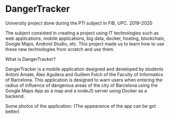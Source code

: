 # DangerTracker
University project done during the PTI subject in FIB, UPC. 2019-2020

The subject consisted in creating a project using IT technologies such as web applications, mobile applications, big data, docker, hosting, blockchain, Google Maps, Android Studio, etc. This project made us to learn how to use these new technologies from scratch and use them.

What is DangerTracker? 

DangerTracker is a mobile application designed and developed by students Antoni Amate, Àlex Aguilera and Guillem Folch of the Faculty of Informatics of Barcelona. This application is designed to warn users when entering the radius of influence of dangerous areas of the city of Barcelona using the Google Maps App as a map and a nodeJS server using Docker as a backend.

Some photos of the application: (The appearance of the app can be got better)

